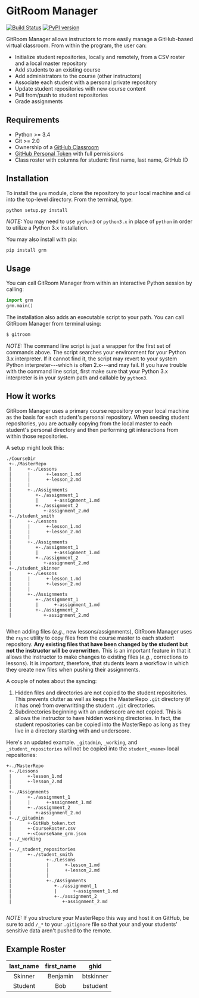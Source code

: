 GitRoom Manager
===============

[![Build Status](https://travis-ci.org/btskinner/grm.svg?branch=master)](https://travis-ci.org/btskinner/grm)
[![PyPI version](https://badge.fury.io/py/grm.svg)](https://badge.fury.io/py/grm)

GitRoom Manager allows instructors to more easily manage a GitHub-based
virtual classroom. From within the program, the user can:

-   Initialize student repositories, locally and remotely, from a CSV
    roster and a local master repository
-   Add students to an existing course
-   Add administrators to the course (other instructors)
-   Associate each student with a personal private repository
-   Update student repositories with new course content
-   Pull from/push to student repositories
-   Grade assignments

Requirements
------------

-   Python &gt;= 3.4
-   Git &gt;= 2.0
-   Ownership of a [GitHub Classroom](https://classroom.github.com/)
-   [GitHub Personal
    Token](https://help.github.com/articles/creating-an-access-token-for-command-line-use/)
    with full permissions
-   Class roster with columns for student: first name, last name, GitHub
    ID

Installation
------------

To install the `grm` module, clone the repository to your local machine
and `cd` into the top-level directory. From the terminal, type:

```
python setup.py install
```

*NOTE:* You may need to use `python3` or `python3.x` in place of
`python` in order to utilize a Python 3.x installation.

You may also install with pip:

```bash
pip install grm
```

Usage
-----

You can call GitRoom Manager from within an interactive Python session
by calling:

```python
import grm
grm.main()
```

The installation also adds an executable script to your path. You can
call GitRoom Manager from terminal using:

```bash
$ gitroom
```

*NOTE:* The command line script is just a wrapper for the first set of
commands above. The script searches your environment for your Python 3.x
interpreter. If it cannot find it, the script may revert to your system
Python interpreter---which is often 2.x---and may fail. If you have
trouble with the command line script, first make sure that your Python
3.x interpreter is in your system path and callable by `python3`.

How it works
------------

GitRoom Manager uses a primary course repository on your local machine
as the basis for each student's personal repository. When seeding
student repositories, you are actually copying from the local master to
each student's personal directory and then performing git interactions
from within those repositories.

A setup might look this:

```
./CourseDir
 +-./MasterRepo
 |      +-./Lessons
 |      |      +-lesson_1.md
 |      |      +-lesson_2.md
 |      |
 |      +-./Assignments
 |         +-./assignment_1
 |         |      +-assignment_1.md
 |         +-./assignment_2
 |            +-assignment_2.md
 +-./student_smith           
 |      +-./Lessons
 |      |      +-lesson_1.md
 |      |      +-lesson_2.md
 |      |
 |      +-./Assignments
 |         +-./assignment_1
 |         |      +-assignment_1.md
 |         +-./assignment_2
 |            +-assignment_2.md
 +-./student_skinner         
 |      +-./Lessons
 |      |      +-lesson_1.md
 |      |      +-lesson_2.md
 |      |
 |      +-./Assignments
 |         +-./assignment_1
 |         |      +-assignment_1.md
 |         +-./assignment_2
 |            +-assignment_2.md
 
```

When adding files (*e.g.*, new lessons/assignments), GitRoom Manager
uses the `rsync` utility to copy files from the course master to each
student repository. **Any existing files that have been changed by the
student but not the instructor will be overwritten.** This is an
important feature in that it allows the instructor to make changes to
existing files (*e.g.*, corrections to lessons). It is important,
therefore, that students learn a workflow in which they create new files
when pushing their assignments.

A couple of notes about the syncing:

1.  Hidden files and directories are not copied to the
    student repositories. This prevents clutter as well as keeps the
    MasterRepo `.git` directory (if it has one) from overwritting the
    student `.git` directories.
2.  Subdirectories beginning with an underscore are not copied. This is
    allows the instructor to have hidden working directories. In fact,
    the student repositories can be copied into the MasterRepo as long
    as they live in a directory starting with and underscore.

Here's an updated example. `_gitadmin`, `_working`, and
`_student_repositories` will not be copied into the `student_<name>`
local repositories:

```
+-./MasterRepo
 +-./Lessons
 |      +-lesson_1.md
 |      +-lesson_2.md
 |
 +-./Assignments
 |      +-./assignment_1
 |      |      +-assignment_1.md
 |      +-./assignment_2
 |         +-assignment_2.md
 +-./_gitadmin
 |      +-GitHub_token.txt
 |      +-CourseRoster.csv
 |      +-<CourseName_grm.json
 +-./_working
 |
 +-./_student_repositories
 |      +-./student_smith            
 |             +-./Lessons
 |             |      +-lesson_1.md
 |             |      +-lesson_2.md
 |             |
 |             +-./Assignments
 |                +-./assignment_1
 |                |      +-assignment_1.md
 |                +-./assignment_2
 |                   +-assignment_2.md
 
```

*NOTE:* If you structure your MasterRepo this way and host it on GitHub,
be sure to add `/_*` to your `.gitignore` file so that your and your
students' sensitive data aren't pushed to the remote.

Example Roster
--------------

|last\_name|first\_name|ghid|  
|:---:|:---:|:---:|  
|Skinner|Benjamin|btskinner|  
|Student|Bob|bstudent|


